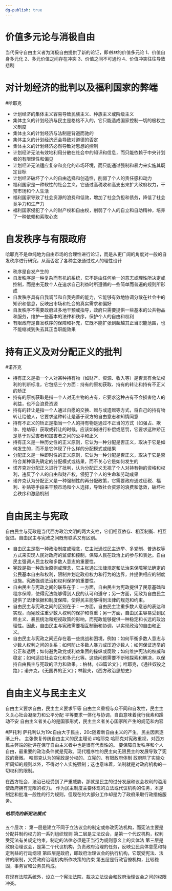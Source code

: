 ```yaml
---
dg-publish: true
---
```

# 价值多元论与消极自由
当代保守自由主义者为消极自由提供了新的论证，即*柏林*的价值多元论
1、价值自身多元化
2、多元价值之间存在冲突
3、价值之间不可通约
4、价值冲突往往导致悲剧
# 对计划经济的批判以及福利国家的弊端

#哈耶克

- 计划经济的集体主义容易导致民族主义、种族主义或阶级主义
- 集体主义的计划经济与民主是格格不入的，它只能造成国家控制一切的极权主义制度
- 集体主义的计划经济与法制是背道而驰的
- 集体主义的计划经济还会导致对道德的否定
- 集体主义的计划经济必然导致对思想的控制
- 计划经济无法有效地利用分散在社会中的知识和信息，而只能依赖于中央计划者的有限理性和偏见
- 计划经济无法适应复杂和变化的市场环境，而只能通过强制和暴力来实施其既定目标
- 计划经济破坏了个人的自由选择和创造性，削弱了个人的责任感和动力
- 福利国家是一种软性的社会主义，它通过高税收和高支出来扩大政府权力，干预市场和个人生活
- 福利国家导致了社会资源的浪费和低效，增加了社会负担和债务，降低了社会竞争力和生产力
- 福利国家侵犯了个人的财产权和自由权，削弱了个人的自立和自助精神，培养了一种依赖和索取心态

# 自发秩序与有限政府

哈耶克不是单纯地为自由市场的合理性进行论证，而是从更广阔的角度对一般的自发秩序进行研究，从而否定了各种主张通过过人的理性设计

- 秩序是自发产生的
- 自发秩序是一种复杂而有机的系统，它不是由任何单一的意志或理性所决定或控制，而是由无数个人在追求自己利益时所遵循的一些简单而普遍的规则所形成
- 自发秩序具有自我调节和自我完善的能力，它能够有效地协调分散在社会中的知识和信息，反映出市场和社会的真实需求和偏好
- 自发秩序不需要政府过多地干预或指导，政府只需要提供一些基本的公共物品和服务，维护一些基本的法律和秩序，保护个人的自由和权利
- 有限政府是自发秩序的保障和补充，它既不能扩张到超越其正当职能范围，也不能缩减到失去其正当职能效果

# 持有正义及对分配正义的批判

#诺齐克

- 持有正义是指一个人对某种持有物（如财产、资源、收入等）是否具有合法权利的判断标准，它包括三个方面：持有的原初获取、持有的转让和持有不正义的矫正
- 持有的原初获取是指一个人对无主物的占有，它要求这种占有不会损害他人的利益，也不会浪费资源
- 持有的转让是指一个人通过自愿的交换、赠与或遗赠等方式，将自己的持有物转让给他人，它要求这种转让是基于双方的自由意志和知情同意
- 持有不正义的矫正是指当一个人的持有物是通过不正当的方式（如强占、欺诈、抢劫等）获取或转让的时候，应该如何进行补偿或惩罚，它要求这种矫正是基于对受害者和加害者之间的公平和正义
- 持有正义是一种历史性的正义原则，它认为一种分配是否正义，取决于它是如何发生的，而不是它体现了什么样的分配模式或结果
- 分配正义是一种即时性的正义原则，它认为一种分配是否正义，取决于它是否符合某种事先确定的分配模式或结果，而不关心它是如何发生的
- 诺齐克对分配正义进行了批判，认为分配正义无视了个人对持有物的资格和权利，违反了个人的自由和财产权，侵犯了个人的生命和劳动成果
- 诺齐克认为分配正义是一种强制性的再分配政策，它需要政府通过征税、福利、补贴等手段来干预市场和个人选择，导致社会资源的浪费和低效，破坏社会秩序和激励机制

# 自由民主与宪政

自由民主与宪政是当代西方政治文明的两大支柱，它们相互依存、相互制衡、相互促进。自由民主与宪政之间既有联系又有区别。

- 自由民主是指一种政治制度或理念，它主张通过民主选举、多党制、普选权等方式来实现人民对政府的监督和控制，保障人民在政治上的参与和表达。自由民主强调人民主权和多数人意志的重要性。
- 宪政是指一种政治原则或理念，它主张通过法律规定和法治来保障宪法确定的公民基本自由和权利，限制并划定政府权力和行为的边界，并提供相应的制度设施。宪政强调法治和权利保护的重要性。
- 自由民主与宪政之间的联系在于：一方面，自由民主为宪政提供了民意基础和程序保障，使得宪法能够得到人民的认可和遵守；另一方面，宪政为自由民主提供了法律依据和制度保障，使得民主能够得到法律的规范和约束。
- 自由民主与宪政之间的区别在于：一方面，自由民主注重多数人意志的表达和实现，而宪政注重少数人权利的保护和尊重；另一方面，自由民主容易受到民粹主义、暴民统治和短视政策的影响，而宪政能够提供一种稳定和长远的政治理性。因此，自由民主与宪政需要相互制衡和协调，以实现政治的自由和正义。
- 自由民主与宪政之间还存在着一些挑战和困境，例如：如何平衡多数人意志与少数人权利之间的关系；如何防止多数人暴力或压迫少数人；如何保证选举的公正和透明；如何避免政党或利益集团的操纵或腐败；如何维护宪法的权威和稳定；如何适应社会变化和多元化等。这些问题需要不断地探索和解决，以保持自由民主与宪政的活力和效果。: 柏林，《四篇论文》；哈耶克，《通往奴役之路》；诺齐克，《无国界的正义》；林毅夫，《西方政治思想史》
# 自由主义与民主主义
自由主义要求自由，民主主义要求平等
自由主义重视与众不同和自发性，民主主义关心社会凝聚力和公平分配
平等要求一体化与协调，自由意味着我行我素和躁动不安
自由主义者关心的是国家形式，民主主义者关心国家所产生的规范和内容

#萨托利
萨托利认为19c自由大于民主，20c随着新自由主义的产生，民主因素逐渐上升。
主张恢复传统自由主义的民主理论
#哈耶克 
哈耶克对宪政重视，对西方民主弊端的批评在保守自由主义者中也是很有代表性的。
要保障自发秩序和个人自由，最重要的政治条件就是宪政。现代程序性的民主向无限民主的发展导致了宪政的衰微。
哈耶克认为的宪政是分权的、立宪的、有限政府体制
政府除了实施众所周知的规则以外，不得对个人实施强制；这也意味着，法制就是对政府机构的一切权利的限制。

在西方社会，法治已经受到了严重威胁，那就是民主的过分发展和议会权利的滥用使政府拥有无限的权力。
作为民主制度主要体现的立法或代议机构的任务，本是制定和批准一般性的行为规则，但现在的大部分工作却是为了政府采取行政措施服务。
##### 哈耶克的新宪法模式
五个层次：
第一层是建立不同于立法议会的制定或修改宪法机构，而宪法主要是分配并制约权力的一系列组织规则
第二层是立法议会，是第一个代议机构，权利受宪法有关规定约束，制定的法律必须是正当行为规则意义上的实体法
第三层是政府治理议会，是第二个代议机构，负责政府治理的任务，反映公民具体意愿和特定利益的行动纲领
第四层是政府，即政府治理议会的执行机构，它既受宪法、法律的限制，又受政府治理机构所作决策的约束
第五层是行政官僚机构，比较稳固，事务官和公务员构成。

在现有法院系统外，设立一个宪法法院，裁决立法议会和政府治理议会之间的权限冲突。